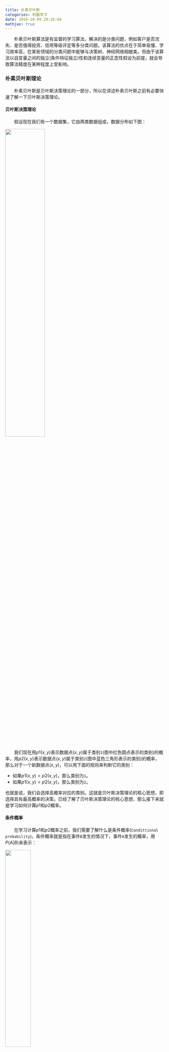 ```yaml
---
title: 朴素贝叶斯
categories: 机器学习
date: 2019-10-09 20:26:04
mathjax: true
---
```

&emsp;&emsp;朴素贝叶斯算法是有监督的学习算法，解决的是分类问题，例如客户是否流失、是否值得投资、信用等级评定等多分类问题。该算法的优点在于简单易懂、学习效率高，在某些领域的分类问题中能够与决策树、神经网络相媲美。但由于该算法以自变量之间的独立(条件特征独立)性和连续变量的正态性假设为前提，就会导致算法精度在某种程度上受影响。<!--more-->

### 朴素贝叶斯理论

&emsp;&emsp;朴素贝叶斯是贝叶斯决策理论的一部分，所以在讲述朴素贝叶斯之前有必要快速了解一下贝叶斯决策理论。

#### 贝叶斯决策理论

&emsp;&emsp;假设现在我们有一个数据集，它由两类数据组成，数据分布如下图：

<img src="./朴素贝叶斯/1.png" width=50%>

&emsp;&emsp;我们现在用$p1(x, y)$表示数据点$(x, y)$属于类别`1`(图中红色圆点表示的类别)的概率，用$p2(x, y)$表示数据点$(x, y)$属于类别`2`(图中蓝色三角形表示的类别)的概率，那么对于一个新数据点$(x, y)$，可以用下面的规则来判断它的类别：

- 如果$p1(x, y) > p2(x, y)$，那么类别为`1`。
- 如果$p1(x, y) < p2(x, y)$，那么类别为`2`。

也就是说，我们会选择高概率对应的类别。这就是贝叶斯决策理论的核心思想，即选择具有最高概率的决策。已经了解了贝叶斯决策理论的核心思想，那么接下来就是学习如何计算$p1$和$p2$概率。

#### 条件概率

&emsp;&emsp;在学习计算$p1$和$p2$概率之前，我们需要了解什么是条件概率(`Condittional probability`)。条件概率就是指在事件`B`发生的情况下，事件`A`发生的概率，用$P(A|B)$来表示：

<img src="./朴素贝叶斯/2.png" width=40%>

根据文氏图，可以很清楚地看到在事件`B`发生的情况下，事件`A`发生的概率就是$P(A \cap B)$除以$P(B)$：

$$ P(A|B) = \frac{P(A \cap B)}{P(B)}   $$
$$ P(A \cap B) = P(A | B)P(B)          $$
$$ P(A \cap B) = P(B | A)P(A)          $$
$$ P(A|B) = \frac{P(B | A) P(A)}{P(B)} $$

#### 全概率公式

&emsp;&emsp;除了条件概率以外，在计算$p1$和$p2$的时候，还要用到全概率公式，因此这里继续推导全概率公式。假定样本空间$S$是两个事件$A$与$A'$的和：

<img src="./朴素贝叶斯/3.png" width=30%>

红色部分是事件$A$，绿色部分是事件$A'$，它们共同构成了样本空间$S$。在这种情况下，事件`B`可以划分成`2`个部分：

<img src="./朴素贝叶斯/4.png" width=30%>

于是得到：

$$
P(B) = P(B \cap A) + P(B \cap {A}')
$$

根据条件概率公式，可以得到：

$$
P(B) = P(B | A)P(A) + P(B | {A}')P({A}')
$$

这就是全概率公式。它的含义是：如果$A$和$A'$构成样本空间的一个划分，那么事件$B$的概率就等于$A$和$A'$的概率分别乘以`B`对这两个事件的条件概率之和。
&emsp;&emsp;将这个公式代入上一节的条件概率公式，就得到了条件概率的另一种写法：

$$
P(A | B) = \frac{P(B | A)P(A)}{P(B | A)P(A) + P(B | {A}')P({A}')}
$$

#### 贝叶斯推断

&emsp;&emsp;对条件概率公式进行变形，可以得到如下形式：

$$
P(A | B) = P(A)\frac{P(B | A)}{P(B)}
$$

我们把$P(A)$称为`先验概率`(`Prior probability`)，即在`B`事件发生之前，我们对`A`事件概率的一个判断。$P(A|B)$称为`后验概率`(`Posterior probability`)，即在`B`事件发生之后，我们对`A`事件概率的重新评估。$P(B|A)/P(B)$称为`可能性函数`(`Likelyhood`)，这是一个调整因子，使得预估概率更接近真实概率。所以条件概率可以理解成下面的式子：

``` cpp
后验概率 = 先验概率 * 调整因子
```

这就是贝叶斯推断的含义。我们先预估一个先验概率，然后加入实验结果，看这个实验到底是增强还是削弱了先验概率，由此得到更接近事实的后验概率。如果可能性函数$P(B|A)/P(B) > 1$，意味着先验概率被增强，事件`A`的发生的可能性变大；如果可能性函数是`1`，意味着`B`事件无助于判断事件`A`的可能性；如果可能性函数小于`1`，意味着先验概率被削弱，事件`A`的可能性变小。
&emsp;&emsp;为了加深对贝叶斯推断的理解，我们举一个例子：

<img src="./朴素贝叶斯/5.png" width=50%>

&emsp;&emsp;两个一模一样的碗，一号碗有`30`颗水果糖和`10`颗巧克力糖，二号碗有水果糖和巧克力糖各`20`颗。现在随机选择一个碗，从中摸出一颗糖，发现是水果糖。请问这颗水果糖来自一号碗的概率有多大？
&emsp;&emsp;我们假定，$H_1$表示一号碗，$H_2$表示二号碗。由于这两个碗是一样的，所以$P(H_1) = P(H_2)$，也就是说，在取出水果糖之前，这两个碗被选中的概率相同。因此$P(H_1) = 0.5$，我们把这个概率就叫做`先验概率`，即没有做实验之前，来自一号碗的概率是`0.5`。
&emsp;&emsp;再假定，`E`表示水果糖，所以问题就变成了在已知`E`的情况下，来自一号碗的概率有多大，即求$P(H_1|E)$。我们把这个概率叫做`后验概率`，即在`E`事件发生之后，对$P(H_1)$的修正。<br>
&emsp;&emsp;根据条件概率公式，得到：

$$
P(H_{1} | E) = P(H_{1})\frac{P(E | H_{1})}{P(E)}
$$

已知$P(H_1)$等于`0.5`，$P(E|H_1)$为一号碗中取出水果糖的概率，等于$30/(30 + 10) = 0.75$，那么求出$P(E)$就可以得到答案。根据全概率公式：

$$
P(E) = P(E | H_{1})P(H_{1}) + P(E | H_{2})P(H_{2})
$$

于是得到：

$$ P(E) = 0.75 \ast 0.5 + 0.5 \ast 0.5 = 0.625      $$
$$ P(H_{1} | E) = 0.5 \ast \frac{0.75}{0.625} = 0.6 $$

这表明来自一号碗的概率是`0.6`。也就是说，取出水果糖之后，$H1$事件的可能性得到了增强。<br>
&emsp;&emsp;同时再思考一个问题：在使用该算法的时候，如果不需要知道具体的类别概率，即上面$P(H_1|E) = 0.6$，只需要知道所属类别，即来自一号碗，我们有必要计算$P(E)$这个全概率吗？要知道我们只需要比较$P(H_1|E)$和$P(H_2|E)$的大小，找到那个最大的概率就可以。既然如此，两者的分母都是相同的，那么只需要比较分子即可，即比较$P(E|H_1)P(H_1)$和$P(E|H_2)P(H_2)$的大小，所以为了减少计算量，全概率公式在实际编程中可以不使用。

#### 朴素贝叶斯推断

&emsp;&emsp;理解了贝叶斯推断，那么让我们继续看看朴素贝叶斯。贝叶斯和朴素贝叶斯的概念是不同的，区别就在于`朴素`二字，朴素贝叶斯对条件个概率分布做了条件独立性的假设。比如下面的公式，假设有`n`个特征：

$$
P(a | X) = p(X | a)p(a) = p(x_{1}, x_{2}, x_{3}, \cdots, x_{n} | a)p(a)
$$

由于每个特征都是独立的，我们可以进一步拆分公式：

$$
p(a | X) = p(X | a)p(a) = {p(x_{1} | a) \ast p(x_{2} | a) \ast p(x_{3} | a) * \cdots \ast p(x_{n} | a)}p(a)
$$

这样我们就可以进行计算了。假设某个医院早上来了六个门诊的病人，他们的情况如下表：

症状  | 职业      | 疾病
------|----------|-----
打喷嚏 | 护士     | 感冒
打喷嚏 | 农夫     | 过敏
头痛   | 建筑工人 | 脑震荡
头痛   | 建筑工人 | 感冒
打喷嚏 | 教师     | 感冒
头痛   | 教师     | 脑震荡

现在又来了第七个病人，是一个打喷嚏的建筑工人，请问他患上感冒的概率有多大？根据贝叶斯定理可得：

$$
P(感冒 | 打喷嚏\&建筑工人) = \frac{P(打喷嚏\&建筑工人 | 感冒) * P(感冒)}{P(打喷嚏\&建筑工人)}
$$

根据朴素贝叶斯条件独立性的假设可知，`打喷嚏`和`建筑工人`这两个特征是独立的，因此上面的等式就变成了：

$$
P(感冒 | 打喷嚏\&建筑工人) = \frac{P(打喷嚏 | 感冒) * P(建筑工人 | 感冒) * P(感冒)}{P(打喷嚏) * P(建筑工人)}
$$

这里可以计算：

$$
P(感冒 | 打喷嚏\&建筑工人) = \frac{0.66 * 0.33 * 0.5}{0.5 * 0.33} = 0.66
$$

因此，这个打喷嚏的建筑工人有`66%`的概率是得了感冒。同理，可以计算这个病人患上过敏或脑震荡的概率。比较这几个概率，就可以知道他最可能得什么病。这就是贝叶斯分类器的基本方法：在统计资料的基础上，依据某些特征，计算各个类别的概率，从而实现分类。
&emsp;&emsp;同样，在编程时，如果不需要求出所属类别的具体概率，$P(打喷嚏) = 0.5$和$P(建筑工人) = 0.33$的概率是可以不用求的。

### 动手实战

&emsp;&emsp;以在线社区留言为例。为了不影响社区的发展，我们要屏蔽侮辱性的言论，所以要构建一个快速过滤器，如果某条留言使用了负面或者侮辱性的语言，那么就将该留言标志为内容不当。过滤这类内容是一个很常见的需求。对此问题建立两个类型：侮辱类和非侮辱类，使用`1`和`0`分别表示。
&emsp;&emsp;我们把文本看成单词向量或者词条向量，也就是说将句子转换为向量。考虑出现所有文档中的单词，再决定将哪些单词纳入词汇表或者说所要的词汇集合，然后必须要将每一篇文档转换为词汇表上的向量。简单起见，我们先假设已经将本文切分完毕，存放到列表中，并对词汇向量进行分类标注。编写代码如下：

``` python
def loadDataSet():
    postingList = [  # 切分的词条
        ['my', 'dog', 'has', 'flea', 'problems', 'help', 'please'],
        ['maybe', 'not', 'take', 'him', 'to', 'dog', 'park', 'stupid'],
        ['my', 'dalmation', 'is', 'so', 'cute', 'I', 'love', 'him'],
        ['stop', 'posting', 'stupid', 'worthless', 'garbage'],
        ['mr', 'licks', 'ate', 'my', 'steak', 'how', 'to', 'stop', 'him'],
        ['quit', 'buying', 'worthless', 'dog', 'food', 'stupid']]
    classVec = [0, 1, 0, 1, 0, 1]  # 类别标签向量，“1”代表侮辱性词汇，“0”代表不是
    return postingList, classVec

if __name__ == '__main__':
    postingLIst, classVec = loadDataSet()

    for each in postingLIst:
        print(each)

    print(classVec)
```

我们已经将`postingList`是存放词条列表中，`classVec`是存放每个词条的所属类别。前面已经说过要先创建一个词汇表，并将切分好的词条转换为词条向量：

``` python
def loadDataSet():
    postingList = [
        ['my', 'dog', 'has', 'flea', 'problems', 'help', 'please'],  # 切分的词条
        ['maybe', 'not', 'take', 'him', 'to', 'dog', 'park', 'stupid'],
        ['my', 'dalmation', 'is', 'so', 'cute', 'I', 'love', 'him'],
        ['stop', 'posting', 'stupid', 'worthless', 'garbage'],
        ['mr', 'licks', 'ate', 'my', 'steak', 'how', 'to', 'stop', 'him'],
        ['quit', 'buying', 'worthless', 'dog', 'food', 'stupid']]
    classVec = [0, 1, 0, 1, 0, 1]  # 类别标签向量，“1”代表侮辱性词汇，“0”代表不是
    return postingList, classVec

"""
根据vocabList词汇表，将inputSet向量化，向量的每个元素为1或0。
参数vocabList是createVocabList返回的列表，
inputSet是切分的词条列表。返回值returnVec是文档向量(词集模型)
"""
def setOfWords2Vec(vocabList, inputSet):
    returnVec = [0] * len(vocabList)  # 创建一个其中所含元素都为0的向量

    for word in inputSet:  # 遍历每个词条
        if word in vocabList:  # 如果词条存在于词汇表中，则置1
            returnVec[vocabList.index(word)] = 1
        else:
            print("the word: %s is not in my Vocabulary!" % word)

    return returnVec  # 返回文档向量

"""
将切分的实验样本词条整理成不重复的词条列表，也就是词汇表。参数dataSet
是整理的样本数据集。返回值vocabSet返回不重复的词条列表，也就是词汇表
"""
def createVocabList(dataSet):
    vocabSet = set([])  # 创建一个空的不重复列表

    for document in dataSet:
        vocabSet = vocabSet | set(document)  # 取并集

    return list(vocabSet)

if __name__ == '__main__':
    postingList, classVec = loadDataSet()
    print('postingList:\n', postingList)
    myVocabList = createVocabList(postingList)
    print('myVocabList:\n', myVocabList)
    trainMat = []

    for postinDoc in postingList:
        trainMat.append(setOfWords2Vec(myVocabList, postinDoc))

    print('trainMat:\n', trainMat)
```

执行结果：

``` python
postingList:
 [['my', 'dog', 'has', 'flea', 'problems', 'help', 'please'],
  ['maybe', 'not', 'take', 'him', 'to', 'dog', 'park', 'stupid'],
  ['my', 'dalmation', 'is', 'so', 'cute', 'I', 'love', 'him'],
  ['stop', 'posting', 'stupid', 'worthless', 'garbage'],
  ['mr', 'licks', 'ate', 'my', 'steak', 'how', 'to', 'stop', 'him'],
  ['quit', 'buying', 'worthless', 'dog', 'food', 'stupid']]
myVocabList:
 ['park', 'licks', 'buying', 'take', 'is', 'problems', 'maybe',
  'dog', 'love', 'so', 'stop', 'food', 'steak', 'not', 'cute',
  'to', 'ate', 'please', 'has', 'how', 'dalmation', 'posting',
  'garbage', 'my', 'mr', 'quit', 'I', 'flea', 'help', 'stupid', 'worthless', 'him']
trainMat:
 [[0, 0, 0, 0, 0, 1, 0, 1, 0, 0, 0, 0, 0, 0, 0, 0, 0, 1, 1, 0, 0, 0, 0, 1, 0, 0, 0, 1, 1, 0, 0, 0],
  [1, 0, 0, 1, 0, 0, 1, 1, 0, 0, 0, 0, 0, 1, 0, 1, 0, 0, 0, 0, 0, 0, 0, 0, 0, 0, 0, 0, 0, 1, 0, 1],
  [0, 0, 0, 0, 1, 0, 0, 0, 1, 1, 0, 0, 0, 0, 1, 0, 0, 0, 0, 0, 1, 0, 0, 1, 0, 0, 1, 0, 0, 0, 0, 1],
  [0, 0, 0, 0, 0, 0, 0, 0, 0, 0, 1, 0, 0, 0, 0, 0, 0, 0, 0, 0, 0, 1, 1, 0, 0, 0, 0, 0, 0, 1, 1, 0],
  [0, 1, 0, 0, 0, 0, 0, 0, 0, 0, 1, 0, 1, 0, 0, 1, 1, 0, 0, 1, 0, 0, 0, 1, 1, 0, 0, 0, 0, 0, 0, 1],
  [0, 0, 1, 0, 0, 0, 0, 1, 0, 0, 0, 1, 0, 0, 0, 0, 0, 0, 0, 0, 0, 0, 0, 0, 0, 1, 0, 0, 0, 1, 1, 0]]
```

我们已经得到了词条向量，接下来就可以通过词条向量训练朴素贝叶斯分类器：

``` python
import numpy as np

def loadDataSet():
    postingList = [  # 切分的词条
        ['my', 'dog', 'has', 'flea', 'problems', 'help', 'please'],
        ['maybe', 'not', 'take', 'him', 'to', 'dog', 'park', 'stupid'],
        ['my', 'dalmation', 'is', 'so', 'cute', 'I', 'love', 'him'],
        ['stop', 'posting', 'stupid', 'worthless', 'garbage'],
        ['mr', 'licks', 'ate', 'my', 'steak', 'how', 'to', 'stop', 'him'],
        ['quit', 'buying', 'worthless', 'dog', 'food', 'stupid']]
    classVec = [0, 1, 0, 1, 0, 1]  # 类别标签向量，“1”代表侮辱性词汇，“0”代表不是
    return postingList, classVec

def setOfWords2Vec(vocabList, inputSet):
    returnVec = [0] * len(vocabList)  # 创建一个其中所含元素都为0的向量

    for word in inputSet:  # 遍历每个词条
        if word in vocabList:  # 如果词条存在于词汇表中，则置1
            returnVec[vocabList.index(word)] = 1
        else:
            print("the word: %s is not in my Vocabulary!" % word)

    return returnVec  # 返回文档向量

def createVocabList(dataSet):
    vocabSet = set([])  # 创建一个空的不重复列表

    for document in dataSet:
        vocabSet = vocabSet | set(document)  # 取并集

    return list(vocabSet)

"""
朴素贝叶斯分类器训练函数。参数trainMatrix是训练文档矩阵，即setOfWords2Vec返回的
returnVec构成的矩阵；trainCategory是训练类别标签向量，即loadDataSet返回的classVec。
返回值p0Vect是侮辱类的条件概率数组，p1Vect是非侮辱类的条件概率数组，pAbusive是文档属于侮辱类的概率
"""
def trainNB0(trainMatrix, trainCategory):
    numTrainDocs = len(trainMatrix)  # 计算训练的文档数目
    numWords = len(trainMatrix[0])  # 计算每篇文档的词条数
    pAbusive = sum(trainCategory) / float(numTrainDocs)  # 文档属于侮辱类的概率
    p0Num = np.zeros(numWords)
    p1Num = np.zeros(numWords)  # 创建numpy.zeros数组，词条出现数初始化为0
    p0Denom = 0.0
    p1Denom = 0.0  # 分母初始化为0

    for i in range(numTrainDocs):
        if trainCategory[i] == 1:  # 统计属于侮辱类的条件概率所需的数据，即P(w0|1)、P(w1|1)、P(w2|1)...
            p1Num += trainMatrix[i]
            p1Denom += sum(trainMatrix[i])
        else:  # 统计属于非侮辱类的条件概率所需的数据，即P(w0|0)、P(w1|0)、P(w2|0)...
            p0Num += trainMatrix[i]
            p0Denom += sum(trainMatrix[i])

    p1Vect = p1Num / p1Denom
    p0Vect = p0Num / p0Denom
    # 返回属于侮辱类的条件概率数组，属于非侮辱类的条件概率数组，文档属于侮辱类的概率
    return p0Vect, p1Vect, pAbusive

if __name__ == '__main__':
    postingList, classVec = loadDataSet()
    myVocabList = createVocabList(postingList)
    print('myVocabList:\n', myVocabList)
    trainMat = []

    for postinDoc in postingList:
        trainMat.append(setOfWords2Vec(myVocabList, postinDoc))

    p0V, p1V, pAb = trainNB0(trainMat, classVec)
    print('p0V:\n', p0V)
    print('p1V:\n', p1V)
    print('classVec:\n', classVec)
    print('pAb:\n', pAb)
```

执行结果：

``` python
myVocabList:
 ['maybe', 'please', 'buying', 'stupid', 'love', 'food',
  'how', 'has', 'dalmation', 'stop', 'mr', 'steak',
  'I', 'him', 'dog', 'cute', 'posting', 'park',
  'ate', 'problems', 'worthless', 'not', 'is', 'my',
  'flea', 'help', 'so', 'quit', 'garbage', 'to',
  'licks', 'take']
p0V:
 [0.         0.04166667 0.         0.         0.04166667 0.
  0.04166667 0.04166667 0.04166667 0.04166667 0.04166667 0.04166667
  0.04166667 0.08333333 0.04166667 0.04166667 0.         0.
  0.04166667 0.04166667 0.         0.         0.04166667 0.125
  0.04166667 0.04166667 0.04166667 0.         0.         0.04166667
  0.04166667 0.        ]
p1V:
 [0.05263158 0.         0.05263158 0.15789474 0.         0.05263158
  0.         0.         0.         0.05263158 0.         0.
  0.         0.05263158 0.10526316 0.         0.05263158 0.05263158
  0.         0.         0.10526316 0.05263158 0.         0.
  0.         0.         0.         0.05263158 0.05263158 0.05263158
  0.         0.05263158]
classVec:
 [0, 1, 0, 1, 0, 1]
pAb:
 0.5
```

&emsp;&emsp;$p0V$存放的是每个单词属于类别`0`，也就是非侮辱类词汇的概率。比如$p0V$的第`4`个概率，就是`stupid`这个单词属于非侮辱类的概率为`0`；同理，$p1V$的第`4`个概率，就是`stupid`这个单词属于侮辱类的概率为`0.15789474`，也就是约等于`15.79%`的概率。$pAb$是所有侮辱类的样本占所有样本的概率，从`classVec`中可以看出，一用有`3`个侮辱类，`3`个非侮辱类，所以侮辱类的概率是`0.5`。因此$p0V$存放的就是$P(him|非侮辱类) = 0.0833$、$P(is|非侮辱类) = 0.0417$、$P(dog|非侮辱类) = 0.0417$这些单词的条件概率。同理，$p1V$存放的就是各个单词属于侮辱类的条件概率。$pAb$就是先验概率。<br>
&emsp;&emsp;已经训练好分类器，接下来使用分类器进行分类：

``` python
import numpy as np
from functools import reduce

def loadDataSet():
    postingList = [  # 切分的词条
        ['my', 'dog', 'has', 'flea', 'problems', 'help', 'please'],
        ['maybe', 'not', 'take', 'him', 'to', 'dog', 'park', 'stupid'],
        ['my', 'dalmation', 'is', 'so', 'cute', 'I', 'love', 'him'],
        ['stop', 'posting', 'stupid', 'worthless', 'garbage'],
        ['mr', 'licks', 'ate', 'my', 'steak', 'how', 'to', 'stop', 'him'],
        ['quit', 'buying', 'worthless', 'dog', 'food', 'stupid']]
    classVec = [0, 1, 0, 1, 0, 1]  # 类别标签向量，1代表侮辱性词汇，0代表不是
    return postingList, classVec  # 返回实验样本切分的词条和类别标签向量

def createVocabList(dataSet):
    vocabSet = set([])  # 创建一个空的不重复列表

    for document in dataSet:
        vocabSet = vocabSet | set(document)  # 取并集

    return list(vocabSet)

def setOfWords2Vec(vocabList, inputSet):
    returnVec = [0] * len(vocabList)  # 创建一个其中所含元素都为0的向量

    for word in inputSet:  # 遍历每个词条
        if word in vocabList:  # 如果词条存在于词汇表中，则置1
            returnVec[vocabList.index(word)] = 1
        else:
            print("the word: %s is not in my Vocabulary!" % word)

    return returnVec  # 返回文档向量

def trainNB0(trainMatrix, trainCategory):
    numTrainDocs = len(trainMatrix)  # 计算训练的文档数目
    numWords = len(trainMatrix[0])  # 计算每篇文档的词条数
    pAbusive = sum(trainCategory) / float(numTrainDocs)  # 文档属于侮辱类的概率
    p0Num = np.zeros(numWords)
    p1Num = np.zeros(numWords)  # 创建numpy.zeros数组,
    p0Denom = 0.0
    p1Denom = 0.0  # 分母初始化为0.0

    for i in range(numTrainDocs):
        if trainCategory[i] == 1:  # 统计属于侮辱类的条件概率所需的数据，即P(w0|1)、P(w1|1)、P(w2|1)...
            p1Num += trainMatrix[i]
            p1Denom += sum(trainMatrix[i])
        else:  # 统计属于非侮辱类的条件概率所需的数据，即P(w0|0)、P(w1|0)、P(w2|0)...
            p0Num += trainMatrix[i]
            p0Denom += sum(trainMatrix[i])

    p1Vect = p1Num / p1Denom  # 相除
    p0Vect = p0Num / p0Denom

    # 返回属于侮辱类的条件概率数组，属于非侮辱类的条件概率数组，文档属于侮辱类的概率
    return p0Vect, p1Vect, pAbusive

"""
朴素贝叶斯分类器分类函数。参数vec2Classify是待分类的词条数组，
p0Vec是侮辱类的条件概率数组，p1Vec是非侮辱类的条件概率数组，
pClass1是文档属于侮辱类的概率。返回0表示属于非侮辱类，1表示属于侮辱类
"""
def classifyNB(vec2Classify, p0Vec, p1Vec, pClass1):
    p1 = reduce(lambda x, y: x * y, vec2Classify * p1Vec) * pClass1  # 对应元素相乘
    p0 = reduce(lambda x, y: x * y, vec2Classify * p0Vec) * (1.0 - pClass1)
    print('p0:', p0)
    print('p1:', p1)

    if p1 > p0:
        return 1
    else:
        return 0

""" 测试朴素贝叶斯分类器 """
def testingNB():
    listOPosts, listClasses = loadDataSet()  # 创建实验样本
    myVocabList = createVocabList(listOPosts)  # 创建词汇表
    trainMat = []

    for postinDoc in listOPosts:
        trainMat.append(setOfWords2Vec(myVocabList, postinDoc))  # 将实验样本向量化

    p0V, p1V, pAb = trainNB0(np.array(trainMat), np.array(listClasses))  # 训练朴素贝叶斯分类器
    testEntry = ['love', 'my', 'dalmation']  # 测试样本1
    thisDoc = np.array(setOfWords2Vec(myVocabList, testEntry))  # 测试样本向量化

    if classifyNB(thisDoc, p0V, p1V, pAb):
        print(testEntry, '属于侮辱类')  # 执行分类并打印分类结果
    else:
        print(testEntry, '属于非侮辱类')  # 执行分类并打印分类结果

    testEntry = ['stupid', 'garbage']  # 测试样本2
    thisDoc = np.array(setOfWords2Vec(myVocabList, testEntry))  # 测试样本向量化

    if classifyNB(thisDoc, p0V, p1V, pAb):
        print(testEntry, '属于侮辱类')  # 执行分类并打印分类结果
    else:
        print(testEntry, '属于非侮辱类')  # 执行分类并打印分类结果

if __name__ == '__main__':
    testingNB()
```

执行结果：

``` python
p0: 0.0
p1: 0.0
['love', 'my', 'dalmation'] 属于非侮辱类
p0: 0.0
p1: 0.0
['stupid', 'garbage'] 属于非侮辱类
```

你会发现这样写的算法无法进行分类，`p0`和`p1`的计算结果都是`0`，这里显然存在问题。

### 朴素贝叶斯改进之拉普拉斯平滑

&emsp;&emsp;利用贝叶斯分类器对文档进行分类时，要计算多个概率的乘积以获得文档属于某个类别的概率，即计算$p(w0|1)p(w1|1)p(w2|1)$。如果其中有一个概率值为`0`，那么最后的成绩也为`0`。
&emsp;&emsp;如果文本中包含这种概率为`0`的分词，那么最终的文本属于某个类别的概率也就是`0`，显然这样是不合理的。为了降低这种影响，可以将所有词的出现数初始化为`1`，并将分母初始化为`2`。这种做法就叫做拉普拉斯平滑(`Laplace Smoothing`)，又被称为`加1平滑`，是比较常用的平滑方法，它就是为了解决`0`概率问题。
&emsp;&emsp;除此之外，另外一个遇到的问题就是`下溢出`，这是由于太多很小的数相乘造成的。学过数学的人都知道，两个小数相乘，越乘越小，这样就造成了下溢出。在程序中，在相应小数位置进行四舍五入，计算结果可能就变成`0`了。为了解决这个问题，对乘积结果取自然对数，通过求对数可以避免下溢出或者浮点数舍入导致的错误。同时，采用自然对数进行处理不会有任何损失。下图给出函数$f(x)$和$ln(f(x))$的曲线。

<img src="./朴素贝叶斯/6.png" width=50%>

检查这两条曲线，就会发现它们在相同区域内同时增加或者减少，并且在相同点上取到极值。它们的取值虽然不同，但不影响最终结果。因此我们可以对上篇文章的`trainNB0`函数进行更改：

``` python
def trainNB0(trainMatrix, trainCategory):
    numTrainDocs = len(trainMatrix)  # 计算训练的文档数目
    numWords = len(trainMatrix[0])  # 计算每篇文档的词条数
    pAbusive = sum(trainCategory) / float(numTrainDocs)  # 文档属于侮辱类的概率
    p0Num = np.ones(numWords)
    p1Num = np.ones(numWords)  # 创建numpy.ones数组，词条出现数初始化为1，拉普拉斯平滑
    p0Denom = 2.0
    p1Denom = 2.0  # 分母初始化为2，拉普拉斯平滑

    for i in range(numTrainDocs):
        if trainCategory[i] == 1:  # 统计属于侮辱类的条件概率所需的数据，即P(w0|1)、P(w1|1)、P(w2|1)...
            p1Num += trainMatrix[i]
            p1Denom += sum(trainMatrix[i])
        else:  # 统计属于非侮辱类的条件概率所需的数据，即P(w0|0)、P(w1|0)、P(w2|0)...
            p0Num += trainMatrix[i]
            p0Denom += sum(trainMatrix[i])

    p1Vect = np.log(p1Num / p1Denom)  # 取对数，防止下溢出
    p0Vect = np.log(p0Num / p0Denom)
    # 返回属于侮辱类的条件概率数组，属于非侮辱类的条件概率数组，文档属于侮辱类的概率
    return p0Vect, p1Vect, pAbusive
```

执行结果：

``` python
myVocabList:
 ['cute', 'ate', 'is', 'please', 'dalmation', 'quit',
  'to', 'posting', 'food', 'worthless', 'him', 'flea',
  'problems', 'stop', 'steak', 'licks', 'garbage', 'my',
  'dog', 'how', 'help', 'buying', 'not', 'take',
  'maybe', 'mr', 'has', 'stupid', 'park', 'I',
  'love', 'so']
p0V:
 [-2.56494936 -2.56494936 -2.56494936 -2.56494936 -2.56494936 -3.25809654
  -2.56494936 -3.25809654 -3.25809654 -3.25809654 -2.15948425 -2.56494936
  -2.56494936 -2.56494936 -2.56494936 -2.56494936 -3.25809654 -1.87180218
  -2.56494936 -2.56494936 -2.56494936 -3.25809654 -3.25809654 -3.25809654
  -3.25809654 -2.56494936 -2.56494936 -3.25809654 -3.25809654 -2.56494936
  -2.56494936 -2.56494936]
p1V:
 [-3.04452244 -3.04452244 -3.04452244 -3.04452244 -3.04452244 -2.35137526
  -2.35137526 -2.35137526 -2.35137526 -1.94591015 -2.35137526 -3.04452244
  -3.04452244 -2.35137526 -3.04452244 -3.04452244 -2.35137526 -3.04452244
  -1.94591015 -3.04452244 -3.04452244 -2.35137526 -2.35137526 -2.35137526
  -2.35137526 -3.04452244 -3.04452244 -1.65822808 -2.35137526 -3.04452244
  -3.04452244 -3.04452244]
classVec:
 [0, 1, 0, 1, 0, 1]
pAb:
 0.5
```

这样得到的结果就没有问题，不存在`0`概率了。除此之外，我们还需要修改`classifyNB`函数：

``` python
def classifyNB(vec2Classify, p0Vec, p1Vec, pClass1):
    # 对应元素相乘。log(A * B) = logA + logB，所以这里加上log(pClass1)
    p1 = sum(vec2Classify * p1Vec) + np.log(pClass1)
    p0 = sum(vec2Classify * p0Vec) + np.log(1.0 - pClass1)

    if p1 > p0:
        return 1
    else:
        return 0
```

这样，我们的朴素贝叶斯分类器就改进完毕了。

### 朴素贝叶斯之过滤垃圾邮件

&emsp;&emsp;首先看一下使用朴素贝叶斯对电子邮件进行分类的步骤：

1. 收集数据：提供文本文件。
2. 准备数据：将文本文件解析成词条向量。
3. 分析数据：检查词条确保解析的正确性。
4. 训练算法：使用我们之前建立的`trainNB0`函数。
5. 测试算法：使用`classifyNB`，并构建一个新的测试函数来计算文档集的错误率。
6. 使用算法：构建一个完整的程序对一组文档进行分类，将错分的文档输出到屏幕上。

&emsp;&emsp;有两个文件夹`ham`和`spam`，`spam`文件下的`txt`文件为垃圾邮件。我们将数据集分为训练集和测试集，使用交叉验证的方式测试朴素贝叶斯分类器的准确性：

``` python
import numpy as np
import random
import re

def createVocabList(dataSet):
    vocabSet = set([])  # 创建一个空的不重复列表
    for document in dataSet:
        vocabSet = vocabSet | set(document)  # 取并集

    return list(vocabSet)

def setOfWords2Vec(vocabList, inputSet):
    returnVec = [0] * len(vocabList)  # 创建一个其中所含元素都为0的向量

    for word in inputSet:  # 遍历每个词条
        if word in vocabList:  # 如果词条存在于词汇表中，则置1
            returnVec[vocabList.index(word)] = 1
        else:
            print("the word: %s is not in my Vocabulary!" % word)

    return returnVec  # 返回文档向量

def trainNB0(trainMatrix, trainCategory):
    numTrainDocs = len(trainMatrix)  # 计算训练的文档数目
    numWords = len(trainMatrix[0])  # 计算每篇文档的词条数
    pAbusive = sum(trainCategory) / float(numTrainDocs)  # 文档属于侮辱类的概率
    p0Num = np.ones(numWords)
    p1Num = np.ones(numWords)  # 创建numpy.ones数组，词条出现数初始化为1，拉普拉斯平滑
    p0Denom = 2.0
    p1Denom = 2.0  # 分母初始化为2，拉普拉斯平滑

    for i in range(numTrainDocs):
        if trainCategory[i] == 1:  # 统计属于侮辱类的条件概率所需的数据，即P(w0|1)、P(w1|1)、P(w2|1)...
            p1Num += trainMatrix[i]
            p1Denom += sum(trainMatrix[i])
        else:  # 统计属于非侮辱类的条件概率所需的数据，即P(w0|0)、P(w1|0)、P(w2|0)...
            p0Num += trainMatrix[i]
            p0Denom += sum(trainMatrix[i])

    p1Vect = np.log(p1Num / p1Denom)  # 取对数，防止下溢出
    p0Vect = np.log(p0Num / p0Denom)
    # 返回属于侮辱类的条件概率数组，属于非侮辱类的条件概率数组，文档属于侮辱类的概率
    return p0Vect, p1Vect, pAbusive

def classifyNB(vec2Classify, p0Vec, p1Vec, pClass1):
    # 对应元素相乘。log(A * B) = logA + logB，所以这里加上log(pClass1)
    p1 = sum(vec2Classify * p1Vec) + np.log(pClass1)
    p0 = sum(vec2Classify * p0Vec) + np.log(1.0 - pClass1)

    if p1 > p0:
        return 1
    else:
        return 0

""" 接收一个大字符串并将其解析为字符串列表 """
def textParse(bigString):  # 将字符串转换为字符列表
    listOfTokens = re.split(r'\W+', bigString)  # 将特殊符号作为切分标志进行字符串切分，即非字母、非数字
    return [tok.lower() for tok in listOfTokens if len(tok) > 2]  # 除了单个字母，例如大写的“I”，其它单词变成小写

""" 测试朴素贝叶斯分类器 """
def spamTest():
    docList = []
    classList = []
    fullText = []

    for i in range(1, 26):  # 遍历25个txt文件
        wordList = textParse(open('email/spam/%d.txt' % i, 'r').read())  # 读取每个垃圾邮件，并字符串转换成字符串列表
        docList.append(wordList)
        fullText.append(wordList)
        classList.append(1)  # 标记垃圾邮件，“1”表示垃圾文件
        wordList = textParse(open('email/ham/%d.txt' % i, 'r').read())  # 读取每个非垃圾邮件，并字符串转换成字符串列表
        docList.append(wordList)
        fullText.append(wordList)
        classList.append(0)  # 标记非垃圾邮件，“0”表示非垃圾文件

    vocabList = createVocabList(docList)  # 创建词汇表，不重复
    trainingSet = list(range(50))
    testSet = []  # 创建存储训练集的索引值的列表和测试集的索引值的列表

    for i in range(10):  # 从50个邮件中，随机挑选出40个作为训练集，10个做测试集
        randIndex = int(random.uniform(0, len(trainingSet)))  # 随机选取索索引值
        testSet.append(trainingSet[randIndex])  # 添加测试集的索引值
        del (trainingSet[randIndex])  # 在训练集列表中删除添加到测试集的索引值

    trainMat = []
    trainClasses = []  # 创建训练集矩阵和训练集类别标签系向量

    for docIndex in trainingSet:  # 遍历训练集
        trainMat.append(setOfWords2Vec(vocabList, docList[docIndex]))  # 将生成的词集模型添加到训练矩阵中
        trainClasses.append(classList[docIndex])  # 将类别添加到训练集类别标签系向量中

    p0V, p1V, pSpam = trainNB0(np.array(trainMat), np.array(trainClasses))  # 训练朴素贝叶斯模型
    errorCount = 0  # 错误分类计数

    for docIndex in testSet:  # 遍历测试集
        wordVector = setOfWords2Vec(vocabList, docList[docIndex])  # 测试集的词集模型
        if classifyNB(np.array(wordVector), p0V, p1V, pSpam) != classList[docIndex]:  # 如果分类错误
            errorCount += 1  # 错误计数加1
            print("分类错误的测试集：", docList[docIndex])

    print('错误率：%.2f%%' % (float(errorCount) / len(testSet) * 100))

if __name__ == '__main__':
    spamTest()
```

&emsp;&emsp;函数`spamTest`会输出在`10`封随机选择的电子邮件上的分类错误概率。既然这些电子邮件是随机选择的，所以每次的输出结果可能有些差别。如果发现错误的话，函数会输出错误的文档的此表，这样就可以了解到底是哪篇文档发生了错误。如果想要更好地估计错误率，那么就应该将上述过程重复多次，比如说`10`次，然后求平均值。相比之下，将垃圾邮件误判为正常邮件要比将正常邮件归为垃圾邮件好。为了避免错误，有多种方式可以用来修正分类器，这些内容会在后续文章中进行讨论。